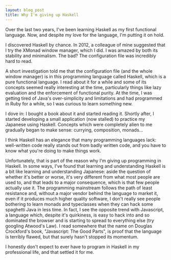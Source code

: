 ```yaml
---
layout: blog_post
title: Why I'm giving up Haskell
---
```

Over the last two years, I've been learning Haskell as my first functional language.
Now, and despite my love for the language, I'm putting it on hold.

I discovered Haskell by chance.
In 2012, a colleague of mine suggested that I try the XMonad window manager, which I did.
I was amazed by both its stability and minimalism.
The bad?
The configuration file was incredibly hard to read.

A short investigation told me that the configuration file (and the whole window manager) is in this programming language called Haskell, which is a pure functional language.
I read about it for a while and some of its concepts seemed really interesting at the time, particularly things like lazy evaluation and the enforcement of functional purity.
At the time, I was getting tired of Java's over-simplicity and limitations and had programmed in Ruby for a while, so I was curious to learn something new.

I dove in: I bought a book about it and started reading it.
Shortly after, I started developing a small application (now stalled) to practice my Japanese using Haskell.
Concepts which were completely alien to me gradually began to make sense: currying, composition, monads...

I think Haskell has an elegance that many programming languages lack: well-written code really stands out from badly written code, and you have to know what you're doing to make things work.

Unfortunately, that is part of the reason why I'm giving up programming in Haskell.
In some ways, I've found that learning and understanding Haskell is a bit like learning and understanding Japanese: aside the question of whether it's better or worse, it's very different from what most people are used to, and that leads to a major consequence, which is that few people actually use it.
The programming mainstream follows the path of least resistance and, without a major vendor behind the language to market it, even if it produces much higher quality software, I don't really see people bothering to learn monads and typeclasses when they can hack some spaghetti Java in less time.
In fact, I see the opposite trend with Javascript, a language which, despite it's quirkiness, is easy to hack into and so dominated the browser and is starting to spread to everything else (try googling Atwood's Law).
I read somewhere that the name on Douglas Crockford's book, "Javascript: The Good Parts", is proof that the language is terribly flawed, but that surely hasn't stopped its momentum.

I honestly don't expect to ever have to program in Haskell in my professional life, and that settled it for me.


